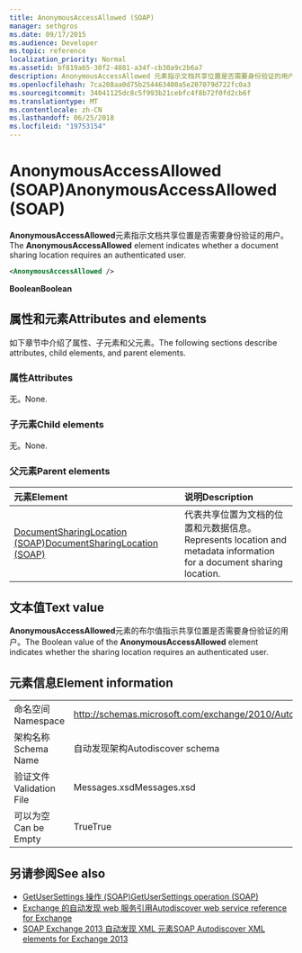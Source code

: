 ```yaml
---
title: AnonymousAccessAllowed (SOAP)
manager: sethgros
ms.date: 09/17/2015
ms.audience: Developer
ms.topic: reference
localization_priority: Normal
ms.assetid: bf819a65-30f2-4881-a34f-cb30a9c2b6a7
description: AnonymousAccessAllowed 元素指示文档共享位置是否需要身份验证的用户。
ms.openlocfilehash: 7ca208aa0d75b254463400a5e207079d722fc0a3
ms.sourcegitcommit: 34041125dc8c5f993b21cebfc4f8b72f0fd2cb6f
ms.translationtype: MT
ms.contentlocale: zh-CN
ms.lasthandoff: 06/25/2018
ms.locfileid: "19753154"
---
```

# <a name="anonymousaccessallowed-soap"></a><span data-ttu-id="40acc-103">AnonymousAccessAllowed (SOAP)</span><span class="sxs-lookup"><span data-stu-id="40acc-103">AnonymousAccessAllowed (SOAP)</span></span>

<span data-ttu-id="40acc-104">**AnonymousAccessAllowed**元素指示文档共享位置是否需要身份验证的用户。</span><span class="sxs-lookup"><span data-stu-id="40acc-104">The **AnonymousAccessAllowed** element indicates whether a document sharing location requires an authenticated user.</span></span> 
  
```XML
<AnonymousAccessAllowed /> 
```

 <span data-ttu-id="40acc-105">**Boolean**</span><span class="sxs-lookup"><span data-stu-id="40acc-105">**Boolean**</span></span>
## <a name="attributes-and-elements"></a><span data-ttu-id="40acc-106">属性和元素</span><span class="sxs-lookup"><span data-stu-id="40acc-106">Attributes and elements</span></span>

<span data-ttu-id="40acc-107">如下章节中介绍了属性、子元素和父元素。</span><span class="sxs-lookup"><span data-stu-id="40acc-107">The following sections describe attributes, child elements, and parent elements.</span></span>
  
### <a name="attributes"></a><span data-ttu-id="40acc-108">属性</span><span class="sxs-lookup"><span data-stu-id="40acc-108">Attributes</span></span>

<span data-ttu-id="40acc-109">无。</span><span class="sxs-lookup"><span data-stu-id="40acc-109">None.</span></span>
  
### <a name="child-elements"></a><span data-ttu-id="40acc-110">子元素</span><span class="sxs-lookup"><span data-stu-id="40acc-110">Child elements</span></span>

<span data-ttu-id="40acc-111">无。</span><span class="sxs-lookup"><span data-stu-id="40acc-111">None.</span></span>
  
### <a name="parent-elements"></a><span data-ttu-id="40acc-112">父元素</span><span class="sxs-lookup"><span data-stu-id="40acc-112">Parent elements</span></span>

|<span data-ttu-id="40acc-113">**元素**</span><span class="sxs-lookup"><span data-stu-id="40acc-113">**Element**</span></span>|<span data-ttu-id="40acc-114">**说明**</span><span class="sxs-lookup"><span data-stu-id="40acc-114">**Description**</span></span>|
|:-----|:-----|
|[<span data-ttu-id="40acc-115">DocumentSharingLocation (SOAP)</span><span class="sxs-lookup"><span data-stu-id="40acc-115">DocumentSharingLocation (SOAP)</span></span>](documentsharinglocation-soap.md) <br/> |<span data-ttu-id="40acc-116">代表共享位置为文档的位置和元数据信息。</span><span class="sxs-lookup"><span data-stu-id="40acc-116">Represents location and metadata information for a document sharing location.</span></span>  <br/> |
   
## <a name="text-value"></a><span data-ttu-id="40acc-117">文本值</span><span class="sxs-lookup"><span data-stu-id="40acc-117">Text value</span></span>

<span data-ttu-id="40acc-118">**AnonymousAccessAllowed**元素的布尔值指示共享位置是否需要身份验证的用户。</span><span class="sxs-lookup"><span data-stu-id="40acc-118">The Boolean value of the **AnonymousAccessAllowed** element indicates whether the sharing location requires an authenticated user.</span></span> 
  
## <a name="element-information"></a><span data-ttu-id="40acc-119">元素信息</span><span class="sxs-lookup"><span data-stu-id="40acc-119">Element information</span></span>

|||
|:-----|:-----|
|<span data-ttu-id="40acc-120">命名空间</span><span class="sxs-lookup"><span data-stu-id="40acc-120">Namespace</span></span>  <br/> |http://schemas.microsoft.com/exchange/2010/Autodiscover  <br/> |
|<span data-ttu-id="40acc-121">架构名称</span><span class="sxs-lookup"><span data-stu-id="40acc-121">Schema Name</span></span>  <br/> |<span data-ttu-id="40acc-122">自动发现架构</span><span class="sxs-lookup"><span data-stu-id="40acc-122">Autodiscover schema</span></span>  <br/> |
|<span data-ttu-id="40acc-123">验证文件</span><span class="sxs-lookup"><span data-stu-id="40acc-123">Validation File</span></span>  <br/> |<span data-ttu-id="40acc-124">Messages.xsd</span><span class="sxs-lookup"><span data-stu-id="40acc-124">Messages.xsd</span></span>  <br/> |
|<span data-ttu-id="40acc-125">可以为空</span><span class="sxs-lookup"><span data-stu-id="40acc-125">Can be Empty</span></span>  <br/> |<span data-ttu-id="40acc-126">True</span><span class="sxs-lookup"><span data-stu-id="40acc-126">True</span></span>  <br/> |
   
## <a name="see-also"></a><span data-ttu-id="40acc-127">另请参阅</span><span class="sxs-lookup"><span data-stu-id="40acc-127">See also</span></span>

- [<span data-ttu-id="40acc-128">GetUserSettings 操作 (SOAP)</span><span class="sxs-lookup"><span data-stu-id="40acc-128">GetUserSettings operation (SOAP)</span></span>](getusersettings-operation-soap.md)
- [<span data-ttu-id="40acc-129">Exchange 的自动发现 web 服务引用</span><span class="sxs-lookup"><span data-stu-id="40acc-129">Autodiscover web service reference for Exchange</span></span>](autodiscover-web-service-reference-for-exchange.md)
- [<span data-ttu-id="40acc-130">SOAP Exchange 2013 自动发现 XML 元素</span><span class="sxs-lookup"><span data-stu-id="40acc-130">SOAP Autodiscover XML elements for Exchange 2013</span></span>](soap-autodiscover-xml-elements-for-exchange-2013.md)


